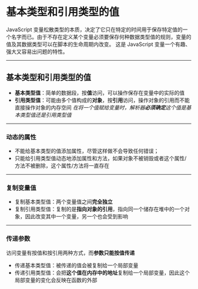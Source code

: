# 基本类型和引用类型的值
JavaScript 变量松散类型的本质，决定了它只在特定的时间用于保存特定值的一个名字而已。由于不存在定义某个变量必须要保存何种数据类型值的规则，变量的值及其数据类型可以在脚本的生命周期内改变。
这是 JavaScript 变量一个有趣、强大又容易出问题的特性。

---
## 基本类型和引用类型的值
- **基本类型值**：简单的数据段，按**值**访问，可以操作保存在变量中的实际的值
- **引用类型值**：可能由多个值构成的**对象**，按**引用**访问，操作对象的引用而不能直接操作对象的内存空间
*在将一个值赋给变量时，解析器**必须确定**这个值是基本类型值还是引用类型值*

---
### 动态的属性
- 不能给基本类型的值添加属性，尽管这样做不会导致任何错误；
- 只能给引用类型值动态地添加属性和方法，如果对象不被销毁或者这个属性/方法不被删除，这个属性/方法将一直存在

---
### 复制变量值
- 复制基本类型值：两个变量值之间**完全独立**
- 复制引用类型值：复制的是**指向对象的引用**，指向同一个储存在堆中的一个对象，因此改变其中一个变量，另一个也会受到影响

---
### 传递参数
访问变量有按值和按引用两种方式，而**参数只能按值传递**
- 传递基本类型值：被传递的值会被复制给一个局部变量
- 传递引用类型值：会把**这个值在内存中的地址**复制给一个局部变量，因此这个局部变量的变化会反映在函数的外部
